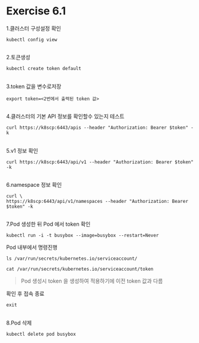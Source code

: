 # Exercise 6.1


1.클러스터 구성설정 확인
```
kubectl config view
```

##

2.토큰생성
```
kubectl create token default
```

##


3.token 값을 변수로저장
```
export token=<2번에서 출력된 token 값>
```

##

4.클러스터의 기본 API 정보를 확인할수 있는지 테스트
```
curl https://k8scp:6443/apis --header "Authorization: Bearer $token" -k
```

##

5.v1 정보 확인
```
curl https://k8scp:6443/api/v1 --header "Authorization: Bearer $token" -k
```

##

6.namespace 정보 확인
```
curl \
https://k8scp:6443/api/v1/namespaces --header "Authorization: Bearer $token" -k
```

##

7.Pod 생성한 뒤 Pod 에서 token 확인
```
kubectl run -i -t busybox --image=busybox --restart=Never
```
Pod 내부에서 명령진행
```
ls /var/run/secrets/kubernetes.io/serviceaccount/
```
```
cat /var/run/secrets/kubernetes.io/serviceaccount/token
```

> Pod 생성시 token 을 생성하여 적용하기에 이전 token 값과 다름


확인 후 접속 종료

```
exit
```

##

8.Pod 삭제
```
kubectl delete pod busybox
```
